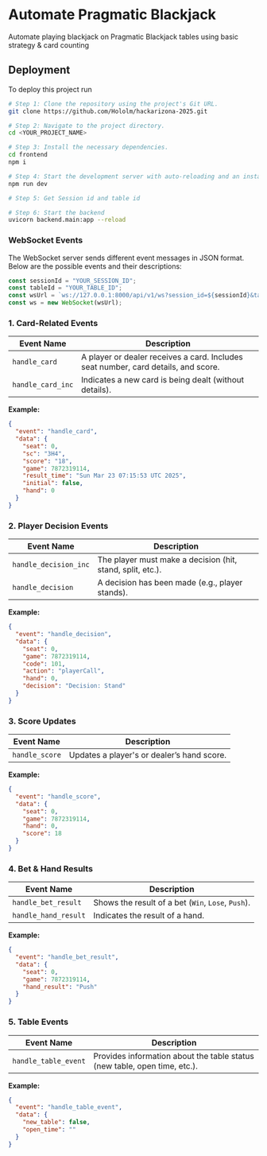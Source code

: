 
# Automate Pragmatic Blackjack

Automate playing blackjack on Pragmatic Blackjack tables using basic strategy & card counting


## Deployment

To deploy this project run

```sh
# Step 1: Clone the repository using the project's Git URL.
git clone https://github.com/Hololm/hackarizona-2025.git

# Step 2: Navigate to the project directory.
cd <YOUR_PROJECT_NAME>

# Step 3: Install the necessary dependencies.
cd frontend
npm i

# Step 4: Start the development server with auto-reloading and an instant preview.
npm run dev

# Step 5: Get Session id and table id

# Step 6: Start the backend
uvicorn backend.main:app --reload
```

### WebSocket Events
The WebSocket server sends different event messages in JSON format. Below are the possible events and their descriptions:

```javascript
const sessionId = "YOUR_SESSION_ID";
const tableId = "YOUR_TABLE_ID";
const wsUrl = `ws://127.0.0.1:8000/api/v1/ws?session_id=${sessionId}&table_id=${tableId}`;
const ws = new WebSocket(wsUrl);
```

### 1. Card-Related Events
| Event Name         | Description |
|-------------------|-------------|
| `handle_card` | A player or dealer receives a card. Includes seat number, card details, and score. |
| `handle_card_inc` | Indicates a new card is being dealt (without details). |

**Example:**
```json
{
  "event": "handle_card",
  "data": {
    "seat": 0,
    "sc": "3H4",
    "score": "18",
    "game": 7872319114,
    "result_time": "Sun Mar 23 07:15:53 UTC 2025",
    "initial": false,
    "hand": 0
  }
}
```

### 2. Player Decision Events
| Event Name         | Description |
|-------------------|-------------|
| `handle_decision_inc` | The player must make a decision (hit, stand, split, etc.). |
| `handle_decision` | A decision has been made (e.g., player stands). |

**Example:**
```json
{
  "event": "handle_decision",
  "data": {
    "seat": 0,
    "game": 7872319114,
    "code": 101,
    "action": "playerCall",
    "hand": 0,
    "decision": "Decision: Stand"
  }
}
```

### 3. Score Updates
| Event Name         | Description |
|-------------------|-------------|
| `handle_score` | Updates a player's or dealer’s hand score. |

**Example:**
```json
{
  "event": "handle_score",
  "data": {
    "seat": 0,
    "game": 7872319114,
    "hand": 0,
    "score": 18
  }
}
```

### 4. Bet & Hand Results
| Event Name         | Description |
|-------------------|-------------|
| `handle_bet_result` | Shows the result of a bet (`Win`, `Lose`, `Push`). |
| `handle_hand_result` | Indicates the result of a hand. |

**Example:**
```json
{
  "event": "handle_bet_result",
  "data": {
    "seat": 0,
    "game": 7872319114,
    "hand_result": "Push"
  }
}
```

### 5. Table Events
| Event Name         | Description |
|-------------------|-------------|
| `handle_table_event` | Provides information about the table status (new table, open time, etc.). |

**Example:**
```json
{
  "event": "handle_table_event",
  "data": {
    "new_table": false,
    "open_time": ""
  }
}
```
